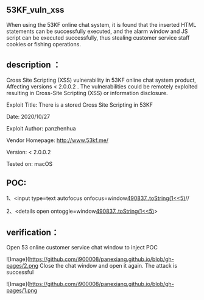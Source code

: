 ## 53KF_vuln_xss

When using the 53KF online chat system, it is found that the inserted HTML statements can be successfully executed, and the alarm window and JS script can be executed successfully, thus stealing customer service staff cookies or fishing operations.

## description ：

Cross Site Scripting (XSS) vulnerability in 53KF online chat system product, Affecting versions < 2.0.0.2 . The vulnerabilities could be remotely exploited resulting in Cross-Site Scripting (XSS) or information disclosure.

Exploit Title: There is a stored Cross Site Scripting in 53KF

Date: 2020/10/27

Exploit Author: panzhenhua

Vendor Homepage: http://www.53kf.me/

Version: < 2.0.0.2

Tested on: macOS

## POC:

1、<input type=text autofocus onfocus=window[490837..toString(1<<5)](atob('YWxlcnQoMSk='))//

2、<details open ontoggle=window[490837..toString(1<<5)](atob('YWxlcnQoMSk='))>

## verification：
Open 53 online customer service chat window to inject POC

![Image](https://github.com/i900008/panexiang.github.io/blob/gh-pages/2.png
Close the chat window and open it again. The attack is successful

![Image](https://github.com/i900008/panexiang.github.io/blob/gh-pages/1.png
